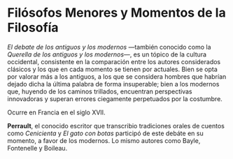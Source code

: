 # Filósofos Menores y Momentos de la Filosofía

_El debate de los antiguos y los modernos_ —también conocido como la _Querella de los antiguos y los modernos_—, es un tópico de la cultura occidental, consistente en la comparación entre los autores considerados clásicos y los que en cada momento se tienen por actuales.
Bien se opta por valorar más a los antiguos, a los que se considera hombres que habrían dejado dicha la última palabra de forma insuperable; bien a los modernos que, huyendo de los caminos trillados, encuentran perspectivas innovadoras y superan errores ciegamente perpetuados por la costumbre.

Ocurre en Francia en el siglo XVII. 

__Perrault__, el conocido escritor que transcribio tradiciones orales de cuentos como _Cenicienta_ y _El gato con botas_ participó de este debáte en su momento, a favor de los modernos. Lo mismo autores como Bayle, Fontenelle y Boileau. 

